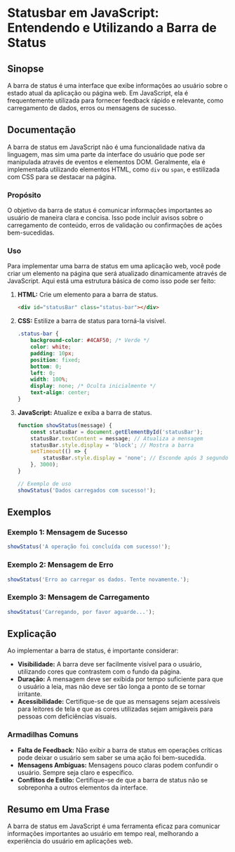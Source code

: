 <!--
Meta Description: # Statusbar em JavaScript: Entendendo e Utilizando a Barra de Status ## Sinopse A barra de status é uma interface que exibe informações ao usuário sob...
Meta Keywords: barra, status, javascript, para, uma
-->

# Statusbar em JavaScript: Entendendo e Utilizando a Barra de Status

## Sinopse
A barra de status é uma interface que exibe informações ao usuário sobre o estado atual da aplicação ou página web. Em JavaScript, ela é frequentemente utilizada para fornecer feedback rápido e relevante, como carregamento de dados, erros ou mensagens de sucesso.

## Documentação
A barra de status em JavaScript não é uma funcionalidade nativa da linguagem, mas sim uma parte da interface do usuário que pode ser manipulada através de eventos e elementos DOM. Geralmente, ela é implementada utilizando elementos HTML, como `div` ou `span`, e estilizada com CSS para se destacar na página.

### Propósito
O objetivo da barra de status é comunicar informações importantes ao usuário de maneira clara e concisa. Isso pode incluir avisos sobre o carregamento de conteúdo, erros de validação ou confirmações de ações bem-sucedidas.

### Uso
Para implementar uma barra de status em uma aplicação web, você pode criar um elemento na página que será atualizado dinamicamente através de JavaScript. Aqui está uma estrutura básica de como isso pode ser feito:

1. **HTML:** Crie um elemento para a barra de status.
   ```html
   <div id="statusBar" class="status-bar"></div>
   ```

2. **CSS:** Estilize a barra de status para torná-la visível.
   ```css
   .status-bar {
       background-color: #4CAF50; /* Verde */
       color: white;
       padding: 10px;
       position: fixed;
       bottom: 0;
       left: 0;
       width: 100%;
       display: none; /* Oculta inicialmente */
       text-align: center;
   }
   ```

3. **JavaScript:** Atualize e exiba a barra de status.
   ```javascript
   function showStatus(message) {
       const statusBar = document.getElementById('statusBar');
       statusBar.textContent = message; // Atualiza a mensagem
       statusBar.style.display = 'block'; // Mostra a barra
       setTimeout(() => {
           statusBar.style.display = 'none'; // Esconde após 3 segundos
       }, 3000);
   }

   // Exemplo de uso
   showStatus('Dados carregados com sucesso!');
   ```

## Exemplos
### Exemplo 1: Mensagem de Sucesso
```javascript
showStatus('A operação foi concluída com sucesso!');
```

### Exemplo 2: Mensagem de Erro
```javascript
showStatus('Erro ao carregar os dados. Tente novamente.');
```

### Exemplo 3: Mensagem de Carregamento
```javascript
showStatus('Carregando, por favor aguarde...');
```

## Explicação
Ao implementar a barra de status, é importante considerar:

- **Visibilidade:** A barra deve ser facilmente visível para o usuário, utilizando cores que contrastem com o fundo da página.
- **Duração:** A mensagem deve ser exibida por tempo suficiente para que o usuário a leia, mas não deve ser tão longa a ponto de se tornar irritante.
- **Acessibilidade:** Certifique-se de que as mensagens sejam acessíveis para leitores de tela e que as cores utilizadas sejam amigáveis para pessoas com deficiências visuais.

### Armadilhas Comuns
- **Falta de Feedback:** Não exibir a barra de status em operações críticas pode deixar o usuário sem saber se uma ação foi bem-sucedida.
- **Mensagens Ambíguas:** Mensagens pouco claras podem confundir o usuário. Sempre seja claro e específico.
- **Conflitos de Estilo:** Certifique-se de que a barra de status não se sobreponha a outros elementos da interface.

## Resumo em Uma Frase
A barra de status em JavaScript é uma ferramenta eficaz para comunicar informações importantes ao usuário em tempo real, melhorando a experiência do usuário em aplicações web.
